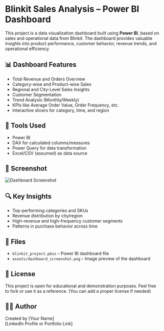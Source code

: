 # Blinkit Sales Analysis – Power BI Dashboard

This project is a data visualization dashboard built using **Power BI**, based on sales and operational data from Blinkit. The dashboard provides valuable insights into product performance, customer behavior, revenue trends, and operational efficiency.

## 📊 Dashboard Features

- Total Revenue and Orders Overview
- Category-wise and Product-wise Sales
- Regional and City-Level Sales Insights
- Customer Segmentation
- Trend Analysis (Monthly/Weekly)
- KPIs like Average Order Value, Order Frequency, etc.
- Interactive slicers for category, time, and region

## 🧰 Tools Used

- Power BI
- DAX for calculated columns/measures
- Power Query for data transformation
- Excel/CSV (assumed) as data source

## 📸 Screenshot

![Dashboard Screenshot](assets/dashboard_screenshot.png)

## 🔍 Key Insights

- Top-performing categories and SKUs
- Revenue distribution by city/region
- High-revenue and high-frequency customer segments
- Patterns in purchase behavior across time

## 📁 Files

- `blinkit_project.pbix` – Power BI dashboard file
- `assets/dashboard_screenshot.png` – Image preview of the dashboard

## 📝 License

This project is open for educational and demonstration purposes. Feel free to fork or use it as a reference. (You can add a proper license if needed)

## 👨‍💻 Author

Created by [Your Name]  
[LinkedIn Profile or Portfolio Link]
